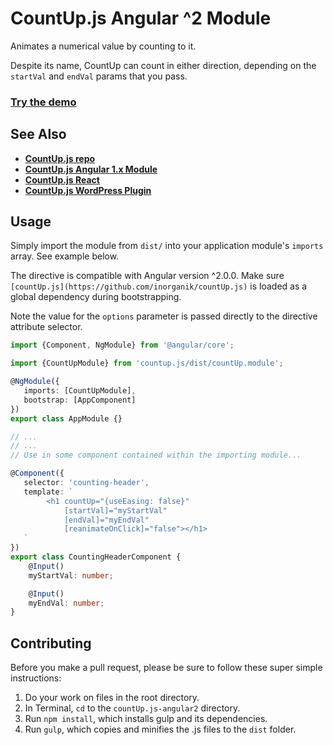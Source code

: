 # CountUp.js Angular ^2 Module

Animates a numerical value by counting to it.

Despite its name, CountUp can count in either direction, depending on the `startVal` and `endVal` params that you pass.

### [Try the demo](http://inorganik.github.io/countUp.js)

## See Also

- **[CountUp.js repo](https://github.com/inorganik/countUp.js)**
- **[CountUp.js Angular 1.x Module](https://github.com/inorganik/countUp.js-angular1)**
- **[CountUp.js React](https://github.com/glennreyes/react-countup)**
- **[CountUp.js WordPress Plugin](https://wordpress.org/plugins/countup-js/)**

## Usage
Simply import the module from `dist/` into your application module's `imports` array. See example below.

The directive is compatible with Angular version ^2.0.0. Make sure `[countUp.js](https://github.com/inorganik/countUp.js)` is loaded as a global dependency during bootstrapping.

Note the value for the `options` parameter is passed directly to the directive attribute selector.

```ts
import {Component, NgModule} from '@angular/core';

import {CountUpModule} from 'countup.js/dist/countUp.module';

@NgModule({
   imports: [CountUpModule],
   bootstrap: [AppComponent]
})
export class AppModule {}

// ...
// ...
// Use in some component contained within the importing module...

@Component({
   selector: 'counting-header',
   template: `
        <h1 countUp="{useEasing: false}"
            [startVal]="myStartVal"
            [endVal]="myEndVal"
            [reanimateOnClick]="false"></h1>
   `
})
export class CountingHeaderComponent {
    @Input()
    myStartVal: number;

    @Input()
    myEndVal: number;
}
```

## Contributing <a name="contributing"></a>

Before you make a pull request, please be sure to follow these super simple instructions:

1. Do your work on files in the root directory.
2. In Terminal, `cd` to the `countUp.js-angular2` directory.
3. Run `npm install`, which installs gulp and its dependencies.
4. Run `gulp`, which copies and minifies the .js files to the `dist` folder.

